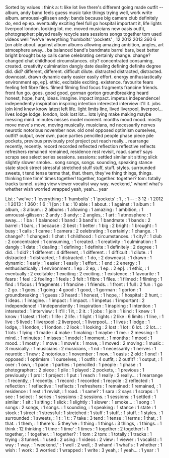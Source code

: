 Sorted by values :
think a: t: like lot live there's different going made outfit -- album, andy band feels guess music take things trying well, work write album. amroussi-gilissen andy: bands because big camera club definitely do, end ep ep. eventually exciting feel full go hospital important it, life lights liverpool london. looking lot. me. moved musicians new oasis outfit, photographer: played really recycle sara sessions songs together tom used videos well "we've 'everything 'humbolts' 'pockets' , 12 2012 2013 360 6 [on able about. against album albums allowing amazing ambition, angles, art atmosphere away... ba balanced band's bandmate barrel bars, best better bright brought busy calls came celebrating certainly change. change? changed chat childhood circumstances. city? concentrated consuming, created. creativity culmination dangly date dealing defining definite degree did. did? different, different. difficult dilute. distracted distracted, distracted. downcast. drawn dynamic early easier easily effort. energy enthusiastically environment ep, ep]. ethic, excitable exciting. existence. favourite fears feeling felt fibre files. filmed filming find focus fragments francine friends. front fun go. goes. good good, gorman gorton groundbreaking heard honest, hope, hunt, ideas. imagine. impact impact. impetus independence! independently inspiration inspiring intention interested interview it'll it. jobs join kind knew know latest left life. light limits line, lived liverpool, liverpool... lives lodge lodge, london, look lost lot... lots lying make making maybe messing mind. minutes misses model moment. months mood mood. mostly move move's move, moving musically. musicians, nd necessarily nerves neurotic notorious november now. old one! opposed optimism ourselves, outfit? output, over own, pace parties pencilled people phase piece pile pockets, previous previously pro! project put reach really... rearrange recently, recently. record recorded reflected reflection reflective reflects refreshers remained remained, residence rest revisit, road. same? says scraps see select series sessions. sessions: settled similar sit sitting slick slightly slower smoke... song songs, songs. sounding, speaking stance state stock street stressful stretched stuff stuff, stuff. styles. surrounded sweets, t tend tense terms that, that. them, they've thing things, things. thinking time time' times together! together, together. together? tom: totally tracks tunnel. using view viewer vocalist way way. weekend," wham! what's whether wish worried wrapped yeah, yeah... year 

List :
"we've : 1
'everything : 1
'humbolts' : 1
'pockets' : 1
, : 1
-- : 3
12 : 1
2012 : 1
2013 : 1
360 : 1
6 : 1
[on : 1
a: : 10
able : 1
about. : 1
against : 1
album : 1
album, : 3
album. : 2
albums : 1
allowing : 1
amazing : 1
ambition, : 1
amroussi-gilissen : 2
andy : 3
andy: : 2
angles, : 1
art : 1
atmosphere : 1
away... : 1
ba : 1
balanced : 1
band : 3
band's : 1
bandmate : 1
bands : 2
barrel : 1
bars, : 1
because : 2
best : 1
better : 1
big : 2
bright : 1
brought : 1
busy : 1
calls : 1
came : 1
camera : 2
celebrating : 1
certainly : 1
change. : 1
change? : 1
changed : 1
chat : 1
childhood : 1
circumstances. : 1
city? : 1
club : 2
concentrated : 1
consuming, : 1
created. : 1
creativity : 1
culmination : 1
dangly : 1
date : 1
dealing : 1
defining : 1
definite : 1
definitely : 2
degree : 1
did. : 1
did? : 1
different : 4
different, : 1
different. : 1
difficult : 1
dilute. : 1
distracted : 1
distracted, : 1
distracted. : 1
do, : 2
downcast. : 1
drawn : 1
dynamic : 1
early : 1
easier : 1
easily : 1
effort. : 1
end : 2
energy : 1
enthusiastically : 1
environment : 1
ep : 2
ep, : 1
ep. : 2
ep]. : 1
ethic, : 1
eventually : 2
excitable : 1
exciting : 2
exciting. : 1
existence. : 1
favourite : 1
fears : 1
feel : 2
feeling : 1
feels : 3
felt : 1
fibre : 1
files. : 1
filmed : 1
filming : 1
find : 1
focus : 1
fragments : 1
francine : 1
friends. : 1
front : 1
full : 2
fun : 1
go : 2
go. : 1
goes. : 1
going : 4
good : 1
good, : 1
gorman : 1
gorton : 1
groundbreaking : 1
guess : 3
heard : 1
honest, : 1
hope, : 1
hospital : 2
hunt, : 1
ideas. : 1
imagine. : 1
impact : 1
impact. : 1
impetus : 1
important : 2
independence! : 1
independently : 1
inspiration : 1
inspiring : 1
intention : 1
interested : 1
interview : 1
it'll : 1
it, : 2
it. : 1
jobs : 1
join : 1
kind : 1
knew : 1
know : 1
latest : 1
left : 1
life : 2
life. : 1
light : 1
lights : 2
like : 6
limits : 1
line, : 1
live : 5
lived : 1
liverpool : 2
liverpool, : 1
liverpool... : 1
lives : 1
lodge : 1
lodge, : 1
london, : 1
london. : 2
look : 1
looking : 2
lost : 1
lot : 6
lot. : 2
lot... : 1
lots : 1
lying : 1
made : 4
make : 1
making : 1
maybe : 1
me. : 2
messing : 1
mind. : 1
minutes : 1
misses : 1
model : 1
moment. : 1
months : 1
mood : 1
mood. : 1
mostly : 1
move : 1
move's : 1
move, : 1
moved : 2
moving : 1
music : 3
musically. : 1
musicians : 2
musicians, : 1
nd : 1
necessarily : 1
nerves : 1
neurotic : 1
new : 2
notorious : 1
november : 1
now. : 1
oasis : 2
old : 1
one! : 1
opposed : 1
optimism : 1
ourselves, : 1
outfit : 4
outfit, : 2
outfit? : 1
output, : 1
over : 1
own, : 1
pace : 1
parties : 1
pencilled : 1
people : 1
phase : 1
photographer: : 2
piece : 1
pile : 1
played : 2
pockets, : 1
previous : 1
previously : 1
pro! : 1
project : 1
put : 1
reach : 1
really : 2
really... : 1
rearrange : 1
recently, : 1
recently. : 1
record : 1
recorded : 1
recycle : 2
reflected : 1
reflection : 1
reflective : 1
reflects : 1
refreshers : 1
remained : 1
remained, : 1
residence : 1
rest : 1
revisit, : 1
road. : 1
same? : 1
sara : 2
says : 1
scraps : 1
see : 1
select : 1
series : 1
sessions : 2
sessions. : 1
sessions: : 1
settled : 1
similar : 1
sit : 1
sitting : 1
slick : 1
slightly : 1
slower : 1
smoke... : 1
song : 1
songs : 2
songs, : 1
songs. : 1
sounding, : 1
speaking : 1
stance : 1
state : 1
stock : 1
street : 1
stressful : 1
stretched : 1
stuff : 1
stuff, : 1
stuff. : 1
styles. : 1
surrounded : 1
sweets, : 1
t : 1
t: : 7
take : 3
tend : 1
tense : 1
terms : 1
that, : 1
that. : 1
them, : 1
there's : 5
they've : 1
thing : 1
things : 3
things, : 1
things. : 1
think : 12
thinking : 1
time : 1
time' : 1
times : 1
together : 2
together! : 1
together, : 1
together. : 1
together? : 1
tom : 2
tom: : 1
totally : 1
tracks : 1
trying : 3
tunnel. : 1
used : 2
using : 1
videos : 2
view : 1
viewer : 1
vocalist : 1
way : 1
way. : 1
weekend," : 1
well : 2
well, : 3
wham! : 1
what's : 1
whether : 1
wish : 1
work : 3
worried : 1
wrapped : 1
write : 3
yeah, : 1
yeah... : 1
year : 1
